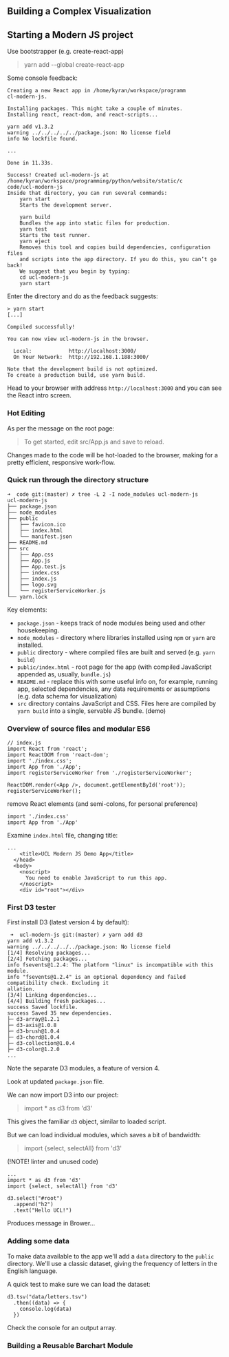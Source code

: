## Building a Complex Visualization





## Starting a Modern JS project
Use bootstrapper (e.g. create-react-app)

> yarn add --global create-react-app

Some console feedback:

```
Creating a new React app in /home/kyran/workspace/programm
cl-modern-js.

Installing packages. This might take a couple of minutes.
Installing react, react-dom, and react-scripts...

yarn add v1.3.2
warning ../../../../../package.json: No license field
info No lockfile found.

...

Done in 11.33s.

Success! Created ucl-modern-js at /home/kyran/workspace/programming/python/website/static/c
code/ucl-modern-js
Inside that directory, you can run several commands:
    yarn start
    Starts the development server.

    yarn build
    Bundles the app into static files for production.
    yarn test
    Starts the test runner.
    yarn eject
    Removes this tool and copies build dependencies, configuration files
    and scripts into the app directory. If you do this, you can’t go back!
    We suggest that you begin by typing:
    cd ucl-modern-js
    yarn start
```

Enter the directory and do as the feedback suggests:

```
> yarn start
[...]

Compiled successfully!

You can now view ucl-modern-js in the browser.

  Local:            http://localhost:3000/
  On Your Network:  http://192.168.1.188:3000/

Note that the development build is not optimized.
To create a production build, use yarn build.

```

Head to your browser with address `http://localhost:3000` and you can see the React intro screen.

### Hot Editing
As per the message on the root page:
> To get started, edit src/App.js and save to reload.

Changes made to the code will be hot-loaded to the browser, making for a pretty efficient, responsive work-flow.


### Quick run through the directory structure

```
➜  code git:(master) ✗ tree -L 2 -I node_modules ucl-modern-js
ucl-modern-js
├── package.json
├── node_modules
├── public
│   ├── favicon.ico
│   ├── index.html
│   └── manifest.json
├── README.md
├── src
│   ├── App.css
│   ├── App.js
│   ├── App.test.js
│   ├── index.css
│   ├── index.js
│   ├── logo.svg
│   └── registerServiceWorker.js
└── yarn.lock

```

Key elements:

- `package.json` - keeps track of node modules being used and other housekeeping.
- `node_modules` - directory where libraries installed using `npm` or `yarn` are installed.
- `public` directory - where compiled files are built and served (e.g. `yarn build`)
- `public/index.html` - root page for the app (with compiled JavaScript appended as, usually, `bundle.js`)
- `README.md` - replace this with some useful info on, for example, running app, selected dependencies, any data requirements or assumptions (e.g. data schema for visualization)
- `src` directory contains JavaScript and CSS. Files here are compiled by `yarn build` into a single, servable JS bundle. (demo)

### Overview of source files and modular ES6

```
// index.js
import React from 'react';
import ReactDOM from 'react-dom';
import './index.css';
import App from './App';
import registerServiceWorker from './registerServiceWorker';

ReactDOM.render(<App />, document.getElementById('root'));
registerServiceWorker();
```

remove React elements (and semi-colons, for personal preference)

```
import './index.css'
import App from './App'
```

Examine `index.html` file, changing title:

```
...
    <title>UCL Modern JS Demo App</title>
  </head>
  <body>
    <noscript>
      You need to enable JavaScript to run this app.
    </noscript>
    <div id="root"></div>
```

### First D3 tester

First install D3 (latest version 4 by default):

```
 ➜  ucl-modern-js git:(master) ✗ yarn add d3
yarn add v1.3.2
warning ../../../../../package.json: No license field
[1/4] Resolving packages...
[2/4] Fetching packages...
info fsevents@1.2.4: The platform "linux" is incompatible with this module.
info "fsevents@1.2.4" is an optional dependency and failed compatibility check. Excluding it
allation.
[3/4] Linking dependencies...
[4/4] Building fresh packages...
success Saved lockfile.
success Saved 35 new dependencies.
├─ d3-array@1.2.1
├─ d3-axis@1.0.8
├─ d3-brush@1.0.4
├─ d3-chord@1.0.4
├─ d3-collection@1.0.4
├─ d3-color@1.2.0
...
```

Note the separate D3 modules, a feature of version 4.

Look at updated `package.json` file.

We can now import D3 into our project:

> import * as d3 from 'd3'

This gives the familiar `d3` object, similar to loaded script.

But we can load individual modules, which saves a bit of bandwidth:

> import {select, selectAll} from 'd3'

(!NOTE! linter and unused code)

```
...
import * as d3 from 'd3'
import {select, selectAll} from 'd3'

d3.select("#root")
  .append("h2")
  .text("Hello UCL!")
```

Produces message in Brower...

### Adding some data

To make data available to the app we'll add a `data` directory to the `public` directory. We'll use a classic dataset, giving the frequency of letters in the English language.

A quick test to make sure we can load the dataset:

```
d3.tsv("data/letters.tsv")
  .then((data) => {
    console.log(data)
  })
```

Check the console for an output array.

### Building a Reusable Barchart Module
